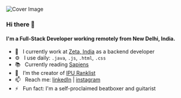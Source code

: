 ![Cover Image](https://github.com/ankushgarg1998/ankushgarg1998/blob/master/cover.jpg)

### Hi there 👋

<!--
**ankushgarg1998/ankushgarg1998** is a ✨ _special_ ✨ repository because its `README.md` (this file) appears on your GitHub profile.
-->
#### I'm a Full-Stack Developer working remotely from New Delhi, India.


- 🔭  &nbsp; I currently work at [Zeta, India](https://www.zeta.tech/) as a backend developer
- ⚙️   &nbsp; I use daily: `.java`, `.js`, `.html`, `.css`
- 📚  &nbsp; Currently reading [Sapiens](https://en.wikipedia.org/wiki/Sapiens:_A_Brief_History_of_Humankind)
- 🌱  &nbsp; I’m the creator of [IPU Ranklist](https://ipuranklist.com)
- 📫  &nbsp; Reach me: [linkedIn](https://www.linkedin.com/in/ankushgarg1998/) | [instagram](https://www.instagram.com/not_a_grownup/)
- ⚡  &nbsp; Fun fact: I'm a self-proclaimed beatboxer and guitarist

